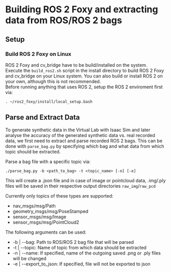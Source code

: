 # Building ROS 2 Foxy and extracting data from ROS/ROS 2 bags
## Setup
### Build ROS 2 Foxy on Linux
ROS 2 Foxy and cv_bridge have to be build/installed on the system. \
Execute the ```build_ros2.sh``` script in the install directory to build ROS 2 Foxy and cv_bridge on your Linux system.
You can also build or install ROS 2 on your own, although this is not recommended. \
Before running anything that uses ROS 2, setup the ROS 2 enviroment first via:
```
. ~/ros2_foxy/install/local_setup.bash
```

## Parse and Extract  Data
To generate synthetic data in the Virtual Lab with Isaac Sim and later analyse the accuracy of the generated synthetic data vs. real recorded data, we first need to extract and parse recorded ROS 2 bags.
This can be done with `parse_bag.py` by specifying which bag and what data from which topic should be extracted.

Parse a bag file with a specific topic via:
```
./parse_bag.py -b <path_to_bag> -t <topic_name> [-n] [-e]
```
This will create a .json file and in case of image or pointcloud data, .img/.ply files will be saved in their respective output directories `raw_img`/`raw_pcd`

Currently only topics of these types are supported:
* nav_msgs/msg/Path
* geometry_msgs/msg/PoseStamped
* sensor_msgs/msg/Image
* sensor_msgs/msg/PointCloud2

The following arguments can be used:
* -b | --bag: Path to ROS/ROS 2 bag file that will be parsed
* -t | --topic: Name of topic from which data should be extracted
* -n | --name: If specified, name of the outgoing saved .png or .ply files will be changed
* -e | --export_to_json: If specified, file will not be exported to json